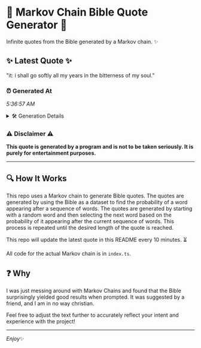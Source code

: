 # 📖 Markov Chain Bible Quote Generator 📖

Infinite quotes from the Bible generated by a Markov chain. ✨

## ✨ Latest Quote ✨
"it: i shall go softly all my years in the bitterness of my soul."

### ⏰ Generated At
*5:36:57 AM*

<details>
    <summary>🛠️ Generation Details</summary>
    <p>
        <strong>🌱 Seed:</strong> it:<br>
        <strong>🔄 Iterations:</strong> 13<br>
        <strong>📜 Context History:</strong><br>[ it: ]: i<br>[ it:, i ]: shall<br>[ it:, i, shall ]: go<br>[ it:, i, shall, go ]: softly<br>[ it:, i, shall, go, softly ]: all<br>[ it:, i, shall, go, softly, all ]: my<br>[ i, shall, go, softly, all, my ]: years<br>[ shall, go, softly, all, my, years ]: in<br>[ go, softly, all, my, years, in ]: the<br>[ softly, all, my, years, in, the ]: bitterness<br>[ all, my, years, in, the, bitterness ]: of<br>[ my, years, in, the, bitterness, of ]: my<br>[ years, in, the, bitterness, of, my ]: soul.<br>
    </p>
</details>

### ⚠️ Disclaimer ⚠️
**This quote is generated by a program and is not to be taken seriously. It is purely for entertainment purposes.**

---

## 🔍 How It Works

This repo uses a Markov chain to generate Bible quotes. The quotes are generated by using the Bible as a dataset to find the probability of a word appearing after a sequence of words. The quotes are generated by starting with a random word and then selecting the next word based on the probability of it appearing after the current sequence of words. This process is repeated until the desired length of the quote is reached.

This repo will update the latest quote in this README every 10 minutes. ⏳

All code for the actual Markov chain is in `index.ts`.

## ❓ Why

I was just messing around with Markov Chains and found that the Bible surprisingly yielded good results when prompted. 
It was suggested by a friend, and I am in no way christian.

Feel free to adjust the text further to accurately reflect your intent and experience with the project!

---

*Enjoy*✨
